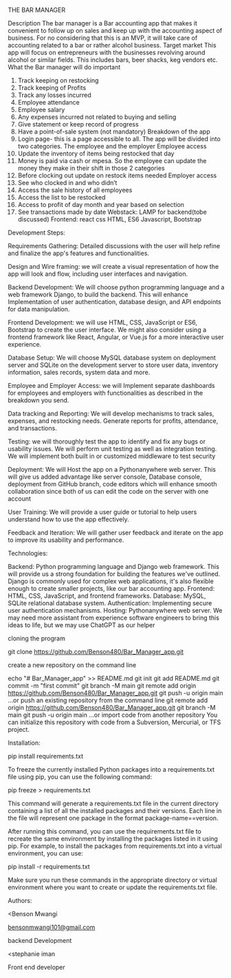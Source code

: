 THE BAR MANAGER

Description
The bar manager is a Bar accounting app that makes it convenient to follow up on sales and keep up with the accounting aspect of business. For no considering that this is an MVP, it will take care of accounting related to a bar or rather alcohol business.
Target market
This app will focus on entrepreneurs with the businesses revolving around alcohol or similar fields. This includes bars, beer shacks, keg vendors etc.
What the Bar manager will do
important
1.	Track keeping on restocking
2.	Track keeping of Profits
3.	Track any losses incurred
4.	Employee attendance
5.	Employee salary
6.	Any expenses incurred not related to buying and selling
7.	Give statement or keep record of progress
8.	Have a point-of-sale system (not mandatory)
Breakdown of the app
1.	Login page- this is a page accessible to all. The app will be divided into two categories. The employee and the employer
Employee access
1.	Update the inventory of items being restocked that day
2.	Money is paid via cash or mpesa. So the employee can update the money they make in their shift in those 2 categories
3.	Before clocking out update on restock items needed
Employer access
1.	See who clocked in and who didn’t
2.	Access the sale history of all employees
3.	Access the list to be restocked
4.	Access to profit of day month and year based on selection
5.	See transactions made by date
Webstack: LAMP for backend(tobe discussed) 
Frontend: react css HTML, ES6 Javascript, Bootstrap


 
 

 Development Steps:

Requirements Gathering: Detailed discussions with the user will help refine and finalize the app's features and functionalities.

Design and Wire framing: we will create a visual representation of how the app will look and flow, including user interfaces and navigation.

Backend Development: We will choose python programming language and a web framework Django, to build the backend. This will enhance Implementation of user authentication, database design, and API endpoints for data manipulation.

Frontend Development: we will use HTML, CSS, JavaScript or ES6, Bootstrap to create the user interface. We might also consider using a frontend framework like React, Angular, or Vue.js for a more interactive user experience.

Database Setup: We will choose MySQL database system on deployment server and SQLite on the development server to store user data, inventory information, sales records, system data and more.

Employee and Employer Access: we will Implement separate dashboards for employees and employers with functionalities as described in the breakdown you send.

Data tracking and Reporting: We will develop mechanisms to track sales, expenses, and restocking needs. Generate reports for profits, attendance, and transactions.

Testing: we will thoroughly test the app to identify and fix any bugs or usability issues. We will perform unit testing as well as integration testing. We will implement both built in or customized middleware to test security

Deployment: We will Host the app on a Pythonanywhere web server. This will give us added advantage like server console, Database console, deployment from GitHub branch, code editors which will enhance smooth collaboration since both of us can edit the code on the server with one account

User Training: We will provide a user guide or tutorial to help users understand how to use the app effectively.

Feedback and Iteration: We will gather user feedback and iterate on the app to improve its usability and performance.

Technologies:

Backend: Python programming language and Django web framework. This will provide us a strong foundation for building the features we've outlined. Django is commonly used for complex web applications, it's also flexible enough to create smaller projects, like our bar accounting app.
Frontend: HTML, CSS, JavaScript, and frontend frameworks.
Database: MySQL, SQLite relational database system.
Authentication: Implementing secure user authentication mechanisms.
Hosting: Pythonanywhere web server.
We may need more assistant from experience software engineers to bring this ideas to life, but we may use ChatGPT as our helper


cloning the program

git clone https://github.com/Benson480/Bar_Manager_app.git



create a new repository on the command line


echo "# Bar_Manager_app" >> README.md
git init
git add README.md
git commit -m "first commit"
git branch -M main
git remote add origin https://github.com/Benson480/Bar_Manager_app.git
git push -u origin main
…or push an existing repository from the command line
git remote add origin https://github.com/Benson480/Bar_Manager_app.git
git branch -M main
git push -u origin main
…or import code from another repository
You can initialize this repository with code from a Subversion, Mercurial, or TFS project.


Installation: 



pip install requirements.txt


To freeze the currently installed Python packages into a requirements.txt file using pip, you can use the following command:

pip freeze > requirements.txt


This command will generate a requirements.txt file in the current directory containing a list of all the installed packages and their versions. Each line in the file will represent one package in the format package-name==version.


After running this command, you can use the requirements.txt file to recreate the same environment by installing the packages listed in it using pip. For example, to install the packages from requirements.txt into a virtual environment, you can use:


pip install -r requirements.txt



Make sure you run these commands in the appropriate directory or virtual environment where you want to create or update the requirements.txt file.




Authors: 


<Benson Mwangi 

bensonmwangi101@gmail.com

backend Development


>


<stephanie iman 




Front end developer


>>